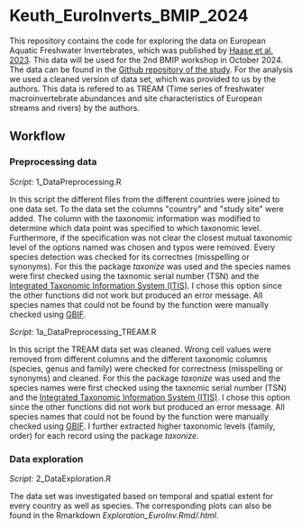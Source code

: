 # Keuth_EuroInverts_BMIP_2024

This repository contains the code for exploring the data on European Aquatic Freshwater Invertebrates, which was published by [Haase et al. 2023](https://www.nature.com/articles/s41586-023-06400-1#Sec24). This data will be used for the 2nd BMIP workshop in October 2024.
The data can be found in the [Github repository of the study](https://github.com/Ewelti/EuroAquaticMacroInverts/tree/main). For the analysis we used a cleaned version of data set, which was provided to us by the authors. This data is refered to as TREAM (Time series of freshwater macroinvertebrate abundances and site characteristics of European streams and rivers) by the authors.

## Workflow

### Preprocessing data
*Script:* 1_DataPreprocessing.R

In this script the different files from the different countries were joined to one data set. To the data set the columns "country" and "study site" were added.
The column with the taxonomic information was modified to determine which data point was specified to which taxonomic level. Furthermore, if the specification was not clear the closest mutual taxonomic level of the options named was chosen and typos were removed. Every species detection was checked for its correctnes (misspelling or synonyms). For this the package *taxonize* was used and the species names were first checked using the taxnomic serial number (TSN) and the [Integrated Taxonomic Information System (ITIS)](https://www.itis.gov/). I chose this option since the other functions did not work but produced an error message. All species names that could not be found by the function were manually checked using [GBIF](https://www.gbif.org/).

*Script:* 1a_DataPreprocessing_TREAM.R

In this script the TREAM data set was cleaned. Wrong cell values were removed from different columns and the different taxonomic columns (species, genus and family) were checked for correctness (misspelling or synonyms) and cleaned.  For this the package *taxonize* was used and the species names were first checked using the taxnomic serial number (TSN) and the [Integrated Taxonomic Information System (ITIS)](https://www.itis.gov/). I chose this option since the other functions did not work but produced an error message. All species names that could not be found by the function were manually checked using [GBIF](https://www.gbif.org/). I further extracted higher taxonomic levels (family, order) for each record using the package *taxonize*.

### Data exploration
*Script:* 2_DataExploration.R

The data set was investigated based on temporal and spatial extent for every country as well as species. The corresponding plots can also be found in the Rmarkdown *Exploration_EuroInv.Rmd/.html*.
